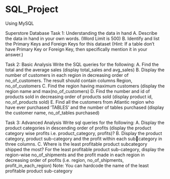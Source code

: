 # SQL_Project 
Using MySQL

Superstore Database
Task 1: Understanding the data in hand
A. Describe the data in hand in your own words. (Word Limit is 500)
B. Identify and list the Primary Keys and Foreign Keys for this dataset (Hint: If a table 
don’t have Primary Key or Foreign Key, then specifically mention it in your answer.)


Task 2: Basic Analysis
Write the SQL queries for the following: 
A. Find the total and the average sales (display total_sales and avg_sales) 
B. Display the number of customers in each region in decreasing order of no_of_customers. The result should contain columns Region, no_of_customers
C. Find the region having maximum customers (display the region name and max(no_of_customers)
D. Find the number and id of products sold in decreasing order of products sold (display product id, no_of_products sold)
E. Find all the customers from Atlantic region who have ever purchased ‘TABLES’ and the number of tables purchased (display the customer name, no_of_tables purchased) 


Task 3: Advanced Analysis 
Write sql queries for the following:
A. Display the product categories in descending order of profits (display the product category wise profits i.e. product_category, profits)?
B. Display the product category, product sub-category and the profit within each subcategory in three columns. 
C. Where is the least profitable product subcategory shipped the most? 
For the least profitable product sub-category, display the region-wise no_of_shipments and the profit made in each region in decreasing order of profits (i.e. region, no_of_shipments, profit_in_each_region)
Note: You can hardcode the name of the least profitable product sub-category

